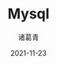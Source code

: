 ---
date: 2021-11-23
description: ""
image: "images/recommend_site/xingyouji.jpg"
title: "Mysql"
author: 诸葛青
authorEmoji: 🎅
pinned: false
tags:
- 
series:
- 
---